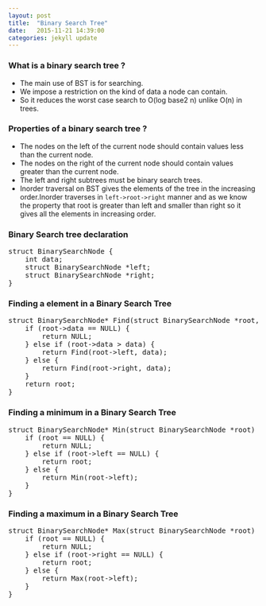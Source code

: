 ```yaml
---
layout: post
title:  "Binary Search Tree"
date:   2015-11-21 14:39:00
categories: jekyll update
---
```


### What is a binary search tree ?

* The main use of BST is for searching.
* We impose a restriction on the kind of data a node can contain.
* So it reduces the worst case search to O(log base2 n) unlike O(n) in trees.

### Properties of a binary search tree ?

* The nodes on the left of the current node should contain values less than the current node.
* The nodes on the right of the current node should contain values greater than the current node.
* The left and right subtrees must be binary search trees.
* Inorder traversal on BST gives the elements of the tree in the increasing order.Inorder traverses in `left->root->right` manner and as we know the property that root is greater than left and smaller than right so it gives all the elements in increasing order. 

### Binary Search tree declaration

<pre>struct BinarySearchNode {
	int data;
	struct BinarySearchNode *left;
	struct BinarySearchNode *right;
}</pre>

### Finding a element in a Binary Search Tree

<pre>struct BinarySearchNode* Find(struct BinarySearchNode *root, int data) {
	if (root->data == NULL) {
		return NULL;
	} else if (root->data > data) {
		return Find(root->left, data);
	} else {
		return Find(root->right, data);
	}
	return root;
}</pre>

### Finding a minimum in a Binary Search Tree

<pre>struct BinarySearchNode* Min(struct BinarySearchNode *root) {
	if (root == NULL) {
		return NULL;
	} else if (root->left == NULL) {
		return root;
	} else {
		return Min(root->left);
	}
}
</pre>

### Finding a maximum in a Binary Search Tree

<pre>struct BinarySearchNode* Max(struct BinarySearchNode *root) {
	if (root == NULL) {
		return NULL;
	} else if (root->right == NULL) {
		return root;
	} else {
		return Max(root->left);
	}
}
</pre>